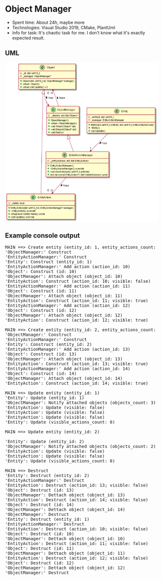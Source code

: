 # Object Manager

* Spent time: About 24h, maybe more
* Technologies: Visual Studio 2019, CMake, PlantUml
* Info for task: It's chaotic task for me. I don't know what it's exactly expected result.

## UML

!["UML diagram"](/dev/doc/uml.png "UML diagram")

## Example console output

<pre>
MAIN ==> Create entity (entity_id: 1, entity_actions_count: 3)
'ObjectManager:' Construct
'EntityActionManager:' Construct
'Entity': Construct (entity_id: 1)
'EntityActionManager:' Add action (action_id: 10)
'Object': Construct (id: 10)
'ObjectManager': Attach object (object_id: 10)
'EntityAction': Construct (action_id: 10; visible: false)
'EntityActionManager:' Add action (action_id: 11)
'Object': Construct (id: 11)
'ObjectManager': Attach object (object_id: 11)
'EntityAction': Construct (action_id: 11; visible: true)
'EntityActionManager:' Add action (action_id: 12)
'Object': Construct (id: 12)
'ObjectManager': Attach object (object_id: 12)
'EntityAction': Construct (action_id: 12; visible: true)

MAIN ==> Create entity (entity_id: 2, entity_actions_count: 2)
'ObjectManager:' Construct
'EntityActionManager:' Construct
'Entity': Construct (entity_id: 2)
'EntityActionManager:' Add action (action_id: 13)
'Object': Construct (id: 13)
'ObjectManager': Attach object (object_id: 13)
'EntityAction': Construct (action_id: 13; visible: true)
'EntityActionManager:' Add action (action_id: 14)
'Object': Construct (id: 14)
'ObjectManager': Attach object (object_id: 14)
'EntityAction': Construct (action_id: 14; visible: true)

MAIN ==> Update entity (entity_id: 1)
'Entity': Update (entity_id: 1)
'ObjectManager': Notify attached objects (objects_count: 3)
'EntityAction': Update (visible: false)
'EntityAction': Update (visible: false)
'EntityAction': Update (visible: false)
'Entity': Update (visible_actions_count: 0)

MAIN ==> Update entity (entity_id: 2)

'Entity': Update (entity_id: 2)
'ObjectManager': Notify attached objects (objects_count: 2)
'EntityAction': Update (visible: false)
'EntityAction': Update (visible: false)
'Entity': Update (visible_actions_count: 0)

MAIN ==> Destruct
'Entity': Destruct (entity_id: 2)
'EntityActionManager:' Destruct
'EntityAction': Destruct (action_id: 13; visible: false)
'Object': Destruct (id: 13)
'ObjectManager': Dettach object (object_id: 13)
'EntityAction': Destruct (action_id: 14; visible: false)
'Object': Destruct (id: 14)
'ObjectManager': Dettach object (object_id: 14)
'ObjectManager:' Destruct
'Entity': Destruct (entity_id: 1)
'EntityActionManager:' Destruct
'EntityAction': Destruct (action_id: 10; visible: false)
'Object': Destruct (id: 10)
'ObjectManager': Dettach object (object_id: 10)
'EntityAction': Destruct (action_id: 11; visible: false)
'Object': Destruct (id: 11)
'ObjectManager': Dettach object (object_id: 11)
'EntityAction': Destruct (action_id: 12; visible: false)
'Object': Destruct (id: 12)
'ObjectManager': Dettach object (object_id: 12)
'ObjectManager:' Destruct
</pre>
